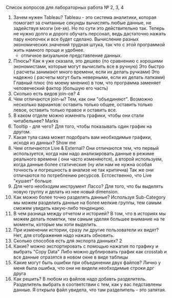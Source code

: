 Список вопросов для лабораторных работа № 2, 3, 4


  1. Зачем нужен Tableau?
      Tableau - это система аналитики, которая помогает за считанные секунды вычислять любые данные, не задействуя мозги (хе-хе).
      Но по сути это действительно так. Теперь не нужно долго и дорого обучать персонал, ведь дастаточно нажать пару кнопочек и 
      все будет сделано. Вычисление разных экономических значений трудная штука, так что с этой программой жить намного проще и удобнее.
      + отличное визуальное представление данных.
  2. Плюсы?
      Как я уже сказала, это дешево (по сравнению с хорошими экономистами, которые могут вычислить все в ручную)
      Это быстро ( расчеты занимают много времени, если их делать ручками)
      Это надежно ( расчеты могут быть неверными, если их делать лапками)
      Главный плюс (по моему мнению) в том, что программа заменяет человеческий фактор (большую его часть)
  3. Сколько есть видов join-ов?
      4
  4. Чем отличаются join-ы?
      Тем, как они "объединяют". 
      Возможно несколько вариантов: оставить только общее, оставить только левое, оставить только правое и оставить все.
  5. В каком отделе можно изменять графики, чтобы они стали читабельнее?
      Marks
  6. Tooltip - для чего?
      Для того, чтобы показывать один график на другом.
  7. Какая тула сама может подобрать вам необходимые графики, исходя из данных?
      Show me
  8. Чем отличаются Live & External?
      Они отличаются тем, что первый используется, когда нам надо анализировать данные в режиме реального времени ( они часто изменяются),
      а второй используем, когда данные более статические (ну или нам не нужна особая точность и погрешность в анализе не так критична)
      Так же они отличаются по потреблению ресурсов. Естсественно, что Live "кушает" больше
  9. Для чего необходим инструмент Лассо?
      Для того, что бы выделять новую группу и делать из нее новый dimension.
 10. Как можно более точно разделять данные?
      Используя Sub-Category мы можем разделить данные на более мелкие группы, тем самым сможем увидеть какую-либо тенденцию.
 11. В чем разница между отчетом и историей?
      В том, что в историях мы можем делать пометки, тем самым уделяя большее внимание на те моменты, которые мы хоти выделить.
 12. При изменении истории, сразу ли другие пользователи их видят?
      Нет, для отображения надо нажать обновить.
 13. Сколько способов есть для экспорта данныех?
      2
 14. Какие?
      можно экспортировать с помощью нажатия по графику и выбрать "Copy Data"
      Либо можно дублировать график как crosstab и все данные отразятся в новом окне в виде таблицы
 15. Какие могут быть ошибки при объединении двух файлов?
      Лично у меня была ошибка, что они не видели необходимые строки дрг друга
 16. Как решить?
      В любом из файлов надо добавть разделитель. Разделитель выбрать в соответствии с тем, как у вас педставлены данные. Я открыла файл
       увидела, что там разделитель - это запятая. 
